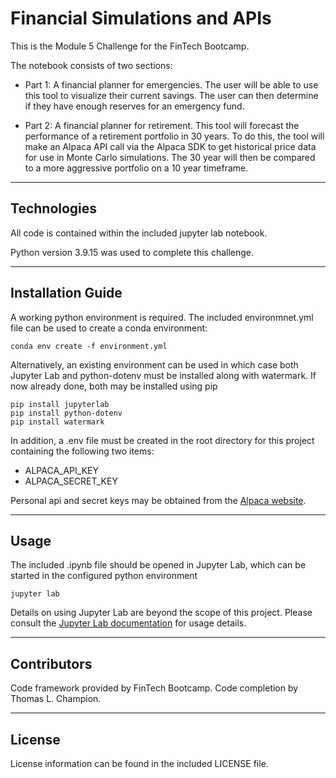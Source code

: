 # Financial Simulations and APIs

This is the Module 5 Challenge for the FinTech Bootcamp.

The notebook consists of two sections:

* Part 1: A financial planner for emergencies. The user will be able to use this tool to visualize their current savings. The user can then determine if they have enough reserves for an emergency fund.

* Part 2: A financial planner for retirement. This tool will forecast the performance of a retirement portfolio in 30 years. To do this, the tool will make an Alpaca API call via the Alpaca SDK to get historical price data for use in Monte Carlo simulations. The 30 year will then be compared to a more aggressive portfolio on a 10 year timeframe. 


---

## Technologies

All code is contained within the included jupyter lab notebook. 

Python version 3.9.15 was used to complete this challenge. 

---

## Installation Guide

A working python environment is required. The included environmnet.yml file can be used to create a conda environment:

```
conda env create -f environment.yml

```


Alternatively, an existing environment can be used in which case both Jupyter Lab and python-dotenv must be installed along with watermark. If now already done, both may be installed using pip

```
pip install jupyterlab
pip install python-dotenv
pip install watermark

```


In addition, a .env file must be created in the root directory for this project containing the following two items:
* ALPACA_API_KEY
* ALPACA_SECRET_KEY

Personal api and secret keys may be obtained from the [Alpaca website](https://alpaca.markets).

---

## Usage

The included .ipynb file should be opened in Jupyter Lab, which can be started in the configured python environment

```
jupyter lab

```

Details on using Jupyter Lab are beyond the scope of this project. Please consult the [Jupyter Lab documentation](https://jupyterlab.readthedocs.io/en/stable/getting_started/overview.html) for usage details.


---

## Contributors

Code framework provided by FinTech Bootcamp.
Code completion by Thomas L. Champion.

---

## License

License information can be found in the included LICENSE file.
